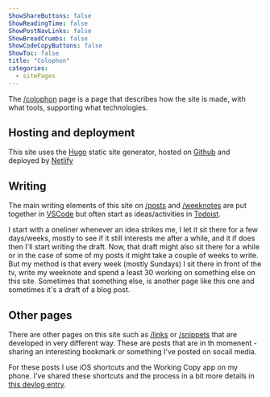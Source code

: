 ```yaml
---
ShowShareButtons: false
ShowReadingTime: false
ShowPostNavLinks: false
ShowBreadCrumbs: false
ShowCodeCopyButtons: false
ShowToc: false
title: "Colophon"
categories:
  - sitePages
---
```


The [/colophon](/colophon) page is a page that describes how the site is made, with what tools, supporting what technologies.

## Hosting and deployment

This site uses the [Hugo](https://gohugo.io/) static site generator, hosted on [Github](https://github.com/liamjbennett/blog) and deployed by [Netlify](https://www.netlify.com/)

## Writing

The main writing elements of this site on [/posts](/posts) and [/weeknotes](/weeknotes) are put together in [VSCode]() but often start as ideas/activities in [Todoist](https://www.todoist.com/). 

I start with a oneliner whenever an idea strikes me, I let it sit there for a few days/weeks, mostly to see if it still interests me after a while, and it if does then I'll start writing the draft. Now, that draft might also sit there for a while or in the case of some of my posts it might take a couple of weeks to write. But my method is that every week (mostly Sundays) I sit there in front of the tv, write my weeknote and spend a least 30 working on something else on this site. Sometimes that something else, is another page like this one and sometimes it's a draft of a blog post.

## Other pages

There are other pages on this site such as [/links](/links) or [/snippets](/snippets) that are developed in very different way. These are posts that are in th momenent - sharing an interesting bookmark or something I've posted on socail media.

For these posts I use iOS shortcuts and the Working Copy app on my phone. I've shared these shortcuts and the process in a bit more details in [this devlog entry](https://www.liamjbennett.me/devlog/2025-06-06-devlog-02/).